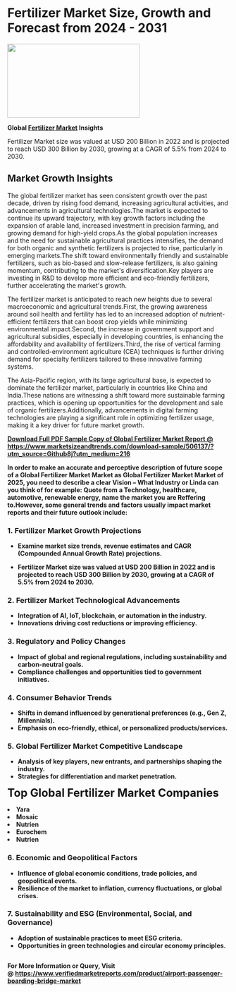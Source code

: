 <H1>Fertilizer Market Size, Growth and Forecast from 2024 - 2031</H1><img class="aligncenter size-medium wp-image-584254" src="https://thirdeyenews.in/wp-content/uploads/2024/09/Global-Market-Research-300x168.jpeg" alt="" width="300" height="168" /><p><strong>Global&nbsp;<a href="https://www.marketsizeandtrends.com/download-sample/506137/?utm_source=Github8j?utm_medium=216">Fertilizer Market</a> Insights</strong></p><p>Fertilizer Market size was valued at USD 200 Billion in 2022 and is projected to reach USD 300 Billion by 2030, growing at a CAGR of 5.5% from 2024 to 2030.</p><p><h2>Market Growth Insights</h2> <p>The global fertilizer market has seen consistent growth over the past decade, driven by rising food demand, increasing agricultural activities, and advancements in agricultural technologies.The market is expected to continue its upward trajectory, with key growth factors including the expansion of arable land, increased investment in precision farming, and growing demand for high-yield crops.As the global population increases and the need for sustainable agricultural practices intensifies, the demand for both organic and synthetic fertilizers is projected to rise, particularly in emerging markets.The shift toward environmentally friendly and sustainable fertilizers, such as bio-based and slow-release fertilizers, is also gaining momentum, contributing to the market's diversification.Key players are investing in R&D to develop more efficient and eco-friendly fertilizers, further accelerating the market's growth.</p> <p><strong><a href="#"></a></strong></p> <p>The fertilizer market is anticipated to reach new heights due to several macroeconomic and agricultural trends.First, the growing awareness around soil health and fertility has led to an increased adoption of nutrient-efficient fertilizers that can boost crop yields while minimizing environmental impact.Second, the increase in government support and agricultural subsidies, especially in developing countries, is enhancing the affordability and availability of fertilizers.Third, the rise of vertical farming and controlled-environment agriculture (CEA) techniques is further driving demand for specialty fertilizers tailored to these innovative farming systems.</p> <p>The Asia-Pacific region, with its large agricultural base, is expected to dominate the fertilizer market, particularly in countries like China and India.These nations are witnessing a shift toward more sustainable farming practices, which is opening up opportunities for the development and sale of organic fertilizers.Additionally, advancements in digital farming technologies are playing a significant role in optimizing fertilizer usage, making it a key driver for future market growth.</p> <p><strong><a href="#"></p><p><span class=""><strong>Download Full PDF Sample Copy of Global Fertilizer Market Report</strong> @ <a href="https://www.marketsizeandtrends.com/download-sample/506137/?utm_source=Github8j?utm_medium=216" target="_blank">https://www.marketsizeandtrends.com/download-sample/506137/?utm_source=Github8j?utm_medium=216</a></span></p><p>In order to make an accurate and perceptive description of future scope of a Global&nbsp;Fertilizer Market Market as Global&nbsp;Fertilizer Market Market of 2025, you need to describe a clear Vision &ndash; What Industry or Linda can you think of for example: Quote from a Technology, healthcare, automotive, renewable energy, name the market you are Reffering to.However, some general trends and factors usually impact market reports and their future outlook include:</p><h3>1.&nbsp;<strong>Fertilizer Market Growth Projections</strong></h3><ul><li>Examine market size trends, revenue estimates and CAGR (Compounded Annual Growth Rate) projections.</li><li><p>Fertilizer Market size was valued at USD 200 Billion in 2022 and is projected to reach USD 300 Billion by 2030, growing at a CAGR of 5.5% from 2024 to 2030.</p></li></ul><h3>2.&nbsp;<strong>Fertilizer Market Technological Advancements</strong></h3><ul><li>Integration of AI, IoT, blockchain, or automation in the industry.</li><li>Innovations driving cost reductions or improving efficiency.</li></ul><h3>3.&nbsp;<strong>Regulatory and Policy Changes</strong></h3><ul><li>Impact of global and regional regulations, including sustainability and carbon-neutral goals.</li><li>Compliance challenges and opportunities tied to government initiatives.</li></ul><h3>4.&nbsp;<strong>Consumer Behavior Trends</strong></h3><ul><li>Shifts in demand influenced by generational preferences (e.g., Gen Z, Millennials).</li><li>Emphasis on eco-friendly, ethical, or personalized products/services.</li></ul><h3>5.&nbsp;<strong>Global Fertilizer Market Competitive Landscape</strong></h3><ul><li>Analysis of key players, new entrants, and partnerships shaping the industry.</li><li>Strategies for differentiation and market penetration.</li></ul><p data-pm-slice="1 1 []"><span style="color: inherit; font-family: inherit; font-size: 25px;">Top Global Fertilizer Market Companies</span></p><div class="" data-test-id=""><p><li>Yara</li><li> Mosaic</li><li> Nutrien</li><li> Eurochem</li><li> Nutrien</li></p></div><h3>6.&nbsp;<strong>Economic and Geopolitical Factors</strong></h3><ul><li>Influence of global economic conditions, trade policies, and geopolitical events.</li><li>Resilience of the market to inflation, currency fluctuations, or global crises.</li></ul><h3>7.&nbsp;<strong>Sustainability and ESG (Environmental, Social, and Governance)</strong></h3><ul><li>Adoption of sustainable practices to meet ESG criteria.</li><li>Opportunities in green technologies and circular economy principles.</li></ul><h2><strong style="font-size: 14px;">For More Information or Query, Visit @&nbsp;</strong><a style="background-color: #ffffff; font-size: 14px;" href="https://www.marketsizeandtrends.com/report/fertilizer-market/" target="_blank">https://www.verifiedmarketreports.com/product/airport-passenger-boarding-bridge-market</a></h2>